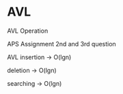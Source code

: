 # AVL
AVL Operation


APS Assignment 2nd and 3rd question


AVL insertion -> O(lgn)


deletion -> O(lgn)


searching -> O(lgn)
